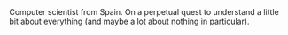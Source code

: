 









<div    text-align="justify">
Computer scientist from Spain. On a perpetual quest to understand a little bit about everything (and maybe a lot about nothing in particular).
  
</div>
